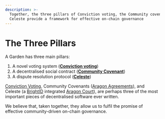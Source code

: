 ```yaml
---
description: >-
  Together, the three pillars of Conviction voting, the Community covenant, and
  Celeste provide a framework for effective on-chain governance
---
```


# The Three Pillars

A Garden has three main pillars:

1. A novel voting system \([**Conviction voting**](conviction-voting.md)\)
2. A decentralised social contract \([**Community Covenant**](covenant.md)\)
3. A dispute resolution protocol \([**Celeste**](celeste.md)\)

[Conviction Voting](https://github.com/1Hive/conviction-voting-cadcad), Community Covenants \([Aragon Agreements](https://twitter.com/aragonproject/status/1272954461179215872)\), and Celeste \(a [BrightID](https://twitter.com/BrightIDProject) integrated [Aragon Court](https://github.com/aragon/aragon-court)\), are perhaps three of the most important pieces of decentralised software ever written.

We believe that, taken together, they allow us to fulfil the promise of effective community-driven on-chain governance.

